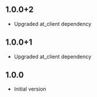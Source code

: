 ## 1.0.0+2
- Upgraded at_client dependency

## 1.0.0+1
- Upgraded at_client dependency

## 1.0.0
- Initial version
